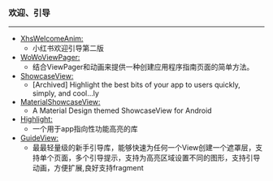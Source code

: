 ### 欢迎、引导
  ---




* [XhsWelcomeAnim:](https://github.com/w446108264/XhsWelcomeAnim)
    * 小红书欢迎引导第二版
* [WoWoViewPager:](https://github.com/Nightonke/WoWoViewPager)
    * 结合ViewPager和动画来提供一种创建应用程序指南页面的简单方法。
* [ShowcaseView:](https://github.com/amlcurran/ShowcaseView)
    * [Archived] Highlight the best bits of your app to users quickly, simply, and cool...ly
* [MaterialShowcaseView:](https://github.com/deano2390/MaterialShowcaseView)
    * A Material Design themed ShowcaseView for Android
* [Highlight:](https://github.com/hongyangAndroid/Highlight)
    * 一个用于app指向性功能高亮的库
* [GuideView:](https://github.com/binIoter/GuideView)
    * 最最轻量级的新手引导库，能够快速为任何一个View创建一个遮罩层，支持单个页面，多个引导提示，支持为高亮区域设置不同的图形，支持引导动画，方便扩展,良好支持fragment
